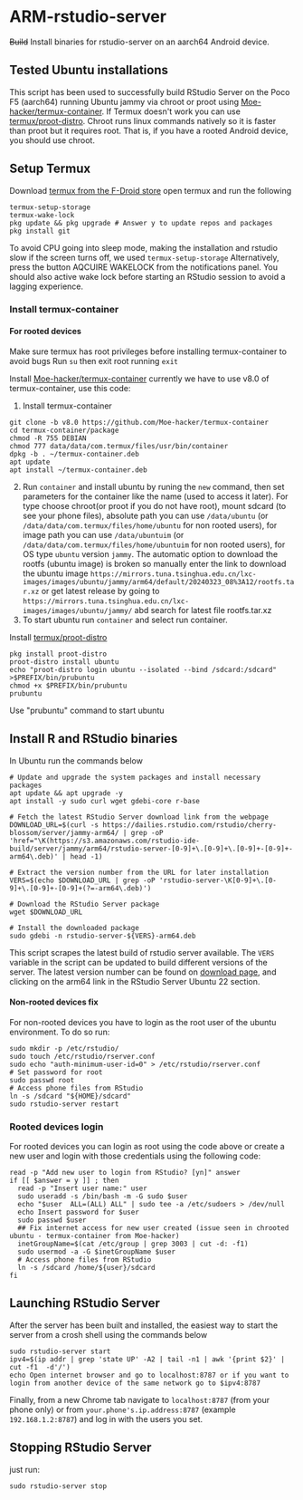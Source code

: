 # ARM-rstudio-server
~~Build~~ Install binaries for rstudio-server on an aarch64 Android device.

## Tested Ubuntu installations
This script has been used to successfully build RStudio Server on the Poco F5 (aarch64) running Ubuntu jammy via chroot or proot using [Moe-hacker/termux-container](https://github.com/Moe-hacker/termux-container). If Termux doesn't work you can use [termux/proot-distro](https://github.com/termux/proot-distro).
Chroot runs linux commands natively so it is faster than proot but it requires root. That is, if you have a rooted Android device, you should use chroot.

## Setup Termux
Download [termux from the F-Droid store](https://f-droid.org/en/packages/com.termux/) open termux and run the following
```
termux-setup-storage
termux-wake-lock
pkg update && pkg upgrade # Answer y to update repos and packages
pkg install git
```

To avoid CPU going into sleep mode, making the installation and rstudio slow if the screen turns off, we used ```termux-setup-storage```
Alternatively, press the button AQCUIRE WAKELOCK from the notifications panel.
You should also active wake lock before starting an RStudio session to avoid a lagging experience.

### Install termux-container

#### For rooted devices
Make sure termux has root privileges before installing termux-container to avoid bugs
Run ```su``` then exit root running ```exit```

Install [Moe-hacker/termux-container](https://github.com/Moe-hacker/termux-container) currently we have to use v8.0 of termux-container, use this code:
1. Install termux-container
```
git clone -b v8.0 https://github.com/Moe-hacker/termux-container
cd termux-container/package
chmod -R 755 DEBIAN
chmod 777 data/data/com.termux/files/usr/bin/container
dpkg -b . ~/termux-container.deb
apt update
apt install ~/termux-container.deb
```
2. Run ```container``` and install ubuntu by runing the ```new``` command, then set parameters for the container like the name (used to access it later). For type choose chroot(or proot if you do not have root), mount sdcard (to see your phone files), absolute path you can use ```/data/ubuntu``` (or ```/data/data/com.termux/files/home/ubuntu``` for non rooted users), for image path you can use  ```/data/ubuntuim``` (or ```/data/data/com.termux/files/home/ubuntuim``` for non rooted users), for OS type ```ubuntu``` version ```jammy```. The automatic option to download the rootfs (ubuntu image) is broken so manually enter the link to download the ubuntu image ```https://mirrors.tuna.tsinghua.edu.cn/lxc-images/images/ubuntu/jammy/arm64/default/20240323_08%3A12/rootfs.tar.xz``` or get latest release by going to ```https://mirrors.tuna.tsinghua.edu.cn/lxc-images/images/ubuntu/jammy/``` abd search for latest file rootfs.tar.xz
3. To start ubuntu run ```container``` and select run container.

Install [termux/proot-distro](https://github.com/termux/proot-distro)
```
pkg install proot-distro
proot-distro install ubuntu
echo "proot-distro login ubuntu --isolated --bind /sdcard:/sdcard" >$PREFIX/bin/prubuntu
chmod +x $PREFIX/bin/prubuntu
prubuntu
```
Use "prubuntu" command to start ubuntu

## Install R and RStudio binaries
In Ubuntu run the commands below
```
# Update and upgrade the system packages and install necessary packages
apt update && apt upgrade -y
apt install -y sudo curl wget gdebi-core r-base

# Fetch the latest RStudio Server download link from the webpage
DOWNLOAD_URL=$(curl -s https://dailies.rstudio.com/rstudio/cherry-blossom/server/jammy-arm64/ | grep -oP 'href="\K(https://s3.amazonaws.com/rstudio-ide-build/server/jammy/arm64/rstudio-server-[0-9]+\.[0-9]+\.[0-9]+-[0-9]+-arm64\.deb)' | head -1)

# Extract the version number from the URL for later installation
VERS=$(echo $DOWNLOAD_URL | grep -oP 'rstudio-server-\K[0-9]+\.[0-9]+\.[0-9]+-[0-9]+(?=-arm64\.deb)')

# Download the RStudio Server package
wget $DOWNLOAD_URL

# Install the downloaded package
sudo gdebi -n rstudio-server-${VERS}-arm64.deb
```

This script scrapes the latest build of rstudio server available. The `VERS` variable in the script can be updated to build different versions of the server. The latest version number can be found on [download page](https://dailies.rstudio.com/), and clicking on the arm64 link in the RStudio Server Ubuntu 22 section.

#### Non-rooted devices fix
For non-rooted devices you have to login as the root user of the ubuntu environment. To do so run:
```
sudo mkdir -p /etc/rstudio/
sudo touch /etc/rstudio/rserver.conf
sudo echo "auth-minimum-user-id=0" > /etc/rstudio/rserver.conf
# Set password for root
sudo passwd root
# Access phone files from RStudio
ln -s /sdcard "${HOME}/sdcard"
sudo rstudio-server restart
```

### Rooted devices login
For rooted devices you can login as root using the code above or create a new user and login with those credentials using the following code:
```
read -p "Add new user to login from RStudio? [yn]" answer
if [[ $answer = y ]] ; then
  read -p "Insert user name:" user
  sudo useradd -s /bin/bash -m -G sudo $user
  echo "$user  ALL=(ALL) ALL" | sudo tee -a /etc/sudoers > /dev/null
  echo Insert password for $user
  sudo passwd $user
  ## Fix internet access for new user created (issue seen in chrooted ubuntu - termux-container from Moe-hacker)
  inetGroupName=$(cat /etc/group | grep 3003 | cut -d: -f1)
  sudo usermod -a -G $inetGroupName $user
  # Access phone files from RStudio
  ln -s /sdcard /home/${user}/sdcard
fi
```

## Launching RStudio Server
After the server has been built and installed, the easiest way to start the server from a crosh shell using the commands below
```
sudo rstudio-server start
ipv4=$(ip addr | grep 'state UP' -A2 | tail -n1 | awk '{print $2}' | cut -f1  -d'/')
echo Open internet browser and go to localhost:8787 or if you want to login from another device of the same network go to $ipv4:8787
```
Finally, from a new Chrome tab navigate to `localhost:8787` (from your phone only) or from `your.phone's.ip.address:8787` (example `192.168.1.2:8787`) and log in with the users you set.

## Stopping RStudio Server
just run:
```
sudo rstudio-server stop
```
